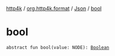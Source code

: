 [http4k](../../index.md) / [org.http4k.format](../index.md) / [Json](index.md) / [bool](./bool.md)

# bool

`abstract fun bool(value: NODE): `[`Boolean`](https://kotlinlang.org/api/latest/jvm/stdlib/kotlin/-boolean/index.html)